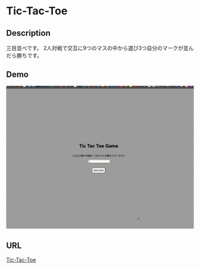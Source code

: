 # Tic-Tac-Toe

## Description
三目並べです。
2人対戦で交互に9つのマスの中から選び3つ自分のマークが並んだら勝ちです。

## Demo
![demo](./demo.gif)

## URL
[Tic-Tac-Toe](https://soysan.github.io/tic-tac-toe/)
